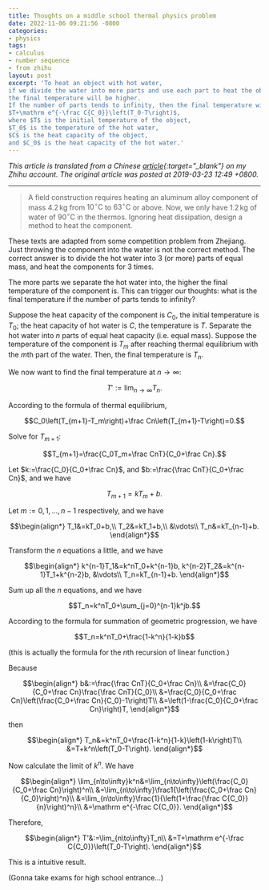 ```yaml
---
title: Thoughts on a middle school thermal physics problem
date: 2022-11-06 09:21:56 -0800
categories:
- physics
tags:
- calculus
- number sequence
- from zhihu
layout: post
excerpt: 'To heat an object with hot water,
if we divide the water into more parts and use each part to heat the object one after another,
the final temperature will be higher.
If the number of parts tends to infinity, then the final temperature will tend to the limit
$T+\mathrm e^{-\frac C{C_0}}\left(T_0-T\right)$,
where $T$ is the initial temperature of the object,
$T_0$ is the temperature of the hot water,
$C$ is the heat capacity of the object,
and $C_0$ is the heat capacity of the hot water.'
---
```


*This article is translated from a
Chinese [article](https://zhuanlan.zhihu.com/p/60146217){:target="_blank"} on my Zhihu account.
The original article was posted at 2019-03-23 12:49 +0800.*

---

> A field construction requires heating an aluminum alloy component of mass
$4.2\,\mathrm{kg}$ from $10^\circ\mathrm{C}$ to $63^\circ\mathrm{C}$ or above.
Now, we only have $1.2\,\mathrm{kg}$ of water of $90^\circ\mathrm{C}$ in the thermos.
Ignoring heat dissipation, design a method to heat the component.

These texts are adapted from some competition problem from Zhejiang.
Just throwing the component into the water is not the correct method.
The correct answer is to divide the hot water into $3$ (or more) parts of equal mass,
and heat the components for $3$ times.

The more parts we separate the hot water into, the higher the final temperature of the component is.
This can trigger our thoughts: what is the final temperature  if the number of parts tends to infinity?

Suppose the heat capacity of the component is $C_0$,
the initial temperature is $T_0$;
the heat capacity of hot water is $C$,
the temperature is $T$.
Separate the hot water into $n$ parts of equal heat capacity (i.e. equal mass).
Suppose the temperature of the component is $T_m$ after reaching thermal equilibrium with the $m$th part of the water.
Then, the final temperature is $T_n$.

We now want to find the final temperature at $n\to\infty$:

$$T':=\lim_{n\to\infty}T_n.$$

According to the formula of thermal equilibrium,

$$C_0\left(T_{m+1}-T_m\right)+\frac Cn\left(T_{m+1}-T\right)=0.$$

Solve for $T_{m+1}$:

$$T_{m+1}=\frac{C_0T_m+\frac CnT}{C_0+\frac Cn}.$$

Let $k:=\frac{C_0}{C_0+\frac Cn}$, and $b:=\frac{\frac CnT}{C_0+\frac Cn}$,
and we have

$$T_{m+1}=kT_m+b.$$

Let $m:=0,1,\ldots,n-1$ respectively, and we have

$$\begin{align*}
T_1&=kT_0+b,\\
T_2&=kT_1+b,\\
&\vdots\\
T_n&=kT_{n-1}+b.
\end{align*}$$

Transform the $n$ equations a little, and we have

$$\begin{align*}
k^{n-1}T_1&=k^nT_0+k^{n-1}b,
k^{n-2}T_2&=k^{n-1}T_1+k^{n-2}b,
&\vdots\\
T_n=kT_{n-1}+b.
\end{align*}$$

Sum up all the $n$ equations, and we have

$$T_n=k^nT_0+\sum_{j=0}^{n-1}k^jb.$$

According to the formula for summation of geometric progression, we have

$$T_n=k^nT_0+\frac{1-k^n}{1-k}b$$

(this is actually the formula for the $n$th recursion of linear function.)

Because

$$\begin{align*}
b&:=\frac{\frac CnT}{C_0+\frac Cn}\\
&=\frac{C_0}{C_0+\frac Cn}\frac{\frac CnT}{C_0}\\
&=\frac{C_0}{C_0+\frac Cn}\left(\frac{C_0+\frac Cn}{C_0}-1\right)T\\
&=\left(1-\frac{C_0}{C_0+\frac Cn}\right)T,
\end{align*}$$

then

$$\begin{align*}
T_n&=k^nT_0+\frac{1-k^n}{1-k}\left(1-k\right)T\\
&=T+k^n\left(T_0-T\right).
\end{align*}$$

Now calculate the limit of $k^n$. We have

$$\begin{align*}
\lim_{n\to\infty}k^n&=\lim_{n\to\infty}\left(\frac{C_0}{C_0+\frac Cn}\right)^n\\
&=\lim_{n\to\infty}\frac1{\left(\frac{C_0+\frac Cn}{C_0}\right)^n}\\
&=\lim_{n\to\infty}\frac{1}{\left(1+\frac{\frac C{C_0}}{n}\right)^n}\\
&=\mathrm e^{-\frac C{C_0}}.
\end{align*}$$

Therefore,

$$\begin{align*}
T'&:=\lim_{n\to\infty}T_n\\
&=T+\mathrm e^{-\frac C{C_0}}\left(T_0-T\right).
\end{align*}$$

This is a intuitive result.

(Gonna take exams for high school entrance...)
